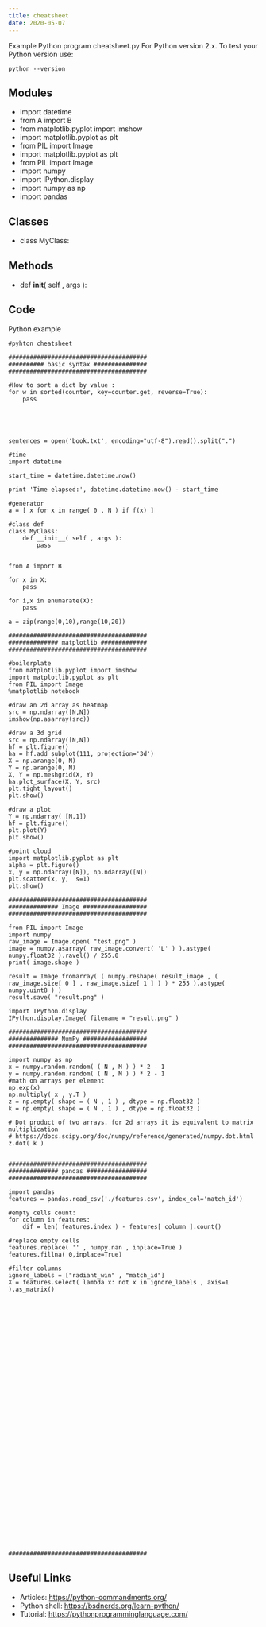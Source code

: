 ```yaml
---
title: cheatsheet
date: 2020-05-07
---
```

Example Python program cheatsheet.py
For Python version 2.x.
To test your Python version use:

    python --version

## Modules

* import datetime
* from A import B
* from matplotlib.pyplot import imshow
* import matplotlib.pyplot as plt
* from PIL import Image
* import matplotlib.pyplot as plt
* from PIL import Image
* import numpy
* import IPython.display
* import numpy as np
* import pandas

## Classes

* class MyClass:

## Methods

* def __init__( self , args ):

## Code

Python example

    #pyhton cheatsheet
    
    #######################################
    ########## basic syntax ###############
    #######################################
    
    #How to sort a dict by value :
    for w in sorted(counter, key=counter.get, reverse=True):
        pass
        
    
    
     
        
    sentences = open('book.txt', encoding="utf-8").read().split(".")
    
    #time
    import datetime
    
    start_time = datetime.datetime.now()
    
    print 'Time elapsed:', datetime.datetime.now() - start_time
    
    #generator
    a = [ x for x in range( 0 , N ) if f(x) ]
    
    #class def
    class MyClass:
        def __init__( self , args ):
            pass
            
            
    from A import B
    
    for x in X:
        pass
    
    for i,x in enumarate(X):
        pass
    
    a = zip(range(0,10),range(10,20))
    
    #######################################
    ############## matplotlib #############
    #######################################
    
    #boilerplate
    from matplotlib.pyplot import imshow
    import matplotlib.pyplot as plt
    from PIL import Image
    %matplotlib notebook
    
    #draw an 2d array as heatmap
    src = np.ndarray([N,N])
    imshow(np.asarray(src))
    
    #draw a 3d grid
    src = np.ndarray([N,N])
    hf = plt.figure()
    ha = hf.add_subplot(111, projection='3d')
    X = np.arange(0, N)
    Y = np.arange(0, N)
    X, Y = np.meshgrid(X, Y)
    ha.plot_surface(X, Y, src)
    plt.tight_layout()
    plt.show()
    
    #draw a plot
    Y = np.ndarray( [N,1])
    hf = plt.figure()
    plt.plot(Y)
    plt.show()
    
    #point cloud
    import matplotlib.pyplot as plt
    alpha = plt.figure()
    x, y = np.ndarray([N]), np.ndarray([N])
    plt.scatter(x, y,  s=1)
    plt.show()
    
    #######################################
    ############## Image ##################
    #######################################
    
    from PIL import Image
    import numpy
    raw_image = Image.open( "test.png" )
    image = numpy.asarray( raw_image.convert( 'L' ) ).astype( numpy.float32 ).ravel() / 255.0
    print( image.shape )
    
    result = Image.fromarray( ( numpy.reshape( result_image , ( raw_image.size[ 0 ] , raw_image.size[ 1 ] ) ) * 255 ).astype( numpy.uint8 ) )
    result.save( "result.png" )
    
    import IPython.display
    IPython.display.Image( filename = "result.png" ) 
    
    #######################################
    ############## NumPy ##################
    #######################################
    
    import numpy as np
    x = numpy.random.random( ( N , M ) ) * 2 - 1
    y = numpy.random.random( ( N , M ) ) * 2 - 1
    #math on arrays per element
    np.exp(x)
    np.multiply( x , y.T )
    z = np.empty( shape = ( N , 1 ) , dtype = np.float32 )
    k = np.empty( shape = ( N , 1 ) , dtype = np.float32 )
    
    # Dot product of two arrays. for 2d arrays it is equivalent to matrix multiplication
    # https://docs.scipy.org/doc/numpy/reference/generated/numpy.dot.html
    z.dot( k )
    
    
    #######################################
    ############## pandas #################
    #######################################
    
    import pandas
    features = pandas.read_csv('./features.csv', index_col='match_id')
    
    #empty cells count:
    for column in features:
        dif = len( features.index ) - features[ column ].count()
    
    #replace empty cells
    features.replace( '' , numpy.nan , inplace=True )
    features.fillna( 0,inplace=True)
    
    #filter columns
    ignore_labels = ["radiant_win" , "match_id"]
    X = features.select( lambda x: not x in ignore_labels , axis=1 ).as_matrix()
    
    
    
    
    
    
    
    
    
    
    
    
    
    
    
    
    
    
    
    
    
    
    
    
    
    
    
    
    
    
    
    
    
    
    
    
    
    #######################################

## Useful Links

- Articles: https://python-commandments.org/
- Python shell: https://bsdnerds.org/learn-python/
- Tutorial: https://pythonprogramminglanguage.com/
